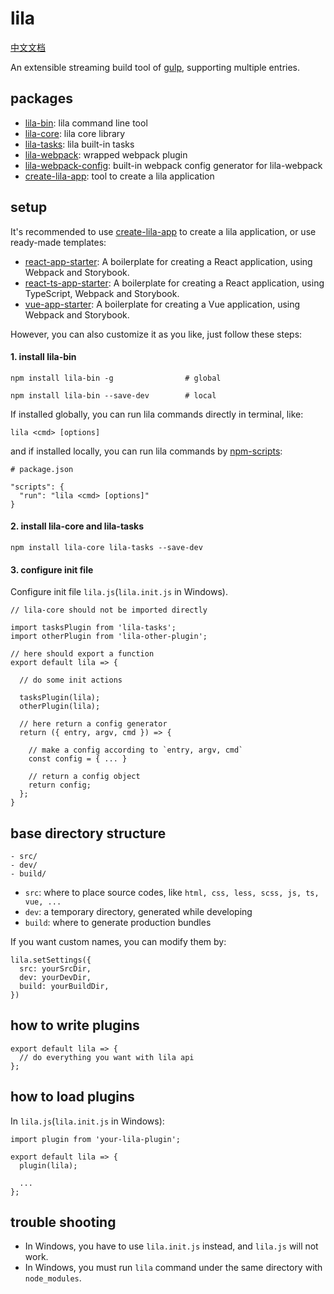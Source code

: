 # lila

[中文文档](./README.md)

An extensible streaming build tool of [gulp](https://github.com/gulpjs/gulp), supporting multiple entries.

## packages

- [lila-bin](./packages/lila-bin): lila command line tool
- [lila-core](./packages/lila-core): lila core library
- [lila-tasks](./packages/lila-tasks): lila built-in tasks
- [lila-webpack](./packages/lila-webpack): wrapped webpack plugin
- [lila-webpack-config](./packages/lila-webpack-config): built-in webpack config generator for lila-webpack
- [create-lila-app](./packages/create-lila-app): tool to create a lila application

## setup

It's recommended to use [create-lila-app](./packages/create-lila-app) to create a lila application, or use ready-made templates:

- [react-app-starter](https://github.com/senntyou/react-app-starter): A boilerplate for creating a React application, using Webpack and Storybook.
- [react-ts-app-starter](https://github.com/senntyou/react-ts-app-starter): A boilerplate for creating a React application, using TypeScript, Webpack and Storybook.
- [vue-app-starter](https://github.com/senntyou/vue-app-starter): A boilerplate for creating a Vue application, using Webpack and Storybook.

However, you can also customize it as you like, just follow these steps:

#### 1. install lila-bin

```
npm install lila-bin -g                # global

npm install lila-bin --save-dev        # local
```

If installed globally, you can run lila commands directly in terminal, like:

```
lila <cmd> [options]
```

and if installed locally, you can run lila commands by [npm-scripts](https://docs.npmjs.com/misc/scripts):

```
# package.json

"scripts": {
  "run": "lila <cmd> [options]"
}
```

#### 2. install lila-core and lila-tasks

```
npm install lila-core lila-tasks --save-dev
```

#### 3. configure init file

Configure init file `lila.js`(`lila.init.js` in Windows).

```
// lila-core should not be imported directly

import tasksPlugin from 'lila-tasks';
import otherPlugin from 'lila-other-plugin';

// here should export a function
export default lila => {

  // do some init actions

  tasksPlugin(lila);
  otherPlugin(lila);

  // here return a config generator
  return ({ entry, argv, cmd }) => {

    // make a config according to `entry, argv, cmd`
    const config = { ... }

    // return a config object
    return config;
  };
}
```

## base directory structure

```
- src/
- dev/
- build/
```

- `src`: where to place source codes, like `html, css, less, scss, js, ts, vue, ...`
- `dev`: a temporary directory, generated while developing
- `build`: where to generate production bundles

If you want custom names, you can modify them by:

```
lila.setSettings({
  src: yourSrcDir,
  dev: yourDevDir,
  build: yourBuildDir,
})
```

## how to write plugins

```
export default lila => {
  // do everything you want with lila api
};
```

## how to load plugins

In `lila.js`(`lila.init.js` in Windows):

```
import plugin from 'your-lila-plugin';

export default lila => {
  plugin(lila);

  ...
};
```

## trouble shooting

- In Windows, you have to use `lila.init.js` instead, and `lila.js` will not work.
- In Windows, you must run `lila` command under the same directory with `node_modules`.
